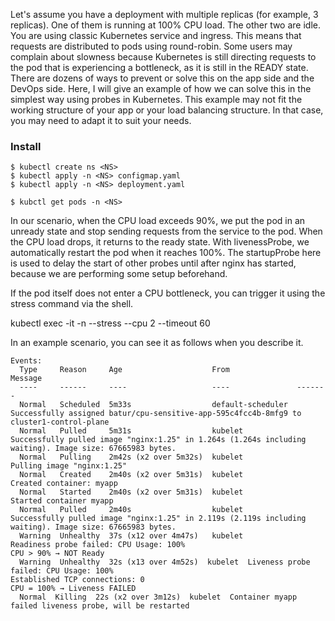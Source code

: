 Let's assume you have a deployment with multiple replicas (for example, 3 replicas). One of them is running at 100% CPU load. 
The other two are idle. You are using classic Kubernetes service and ingress. This means that requests are distributed to 
pods using round-robin. Some users may complain about slowness because Kubernetes is still directing requests to the pod 
that is experiencing a bottleneck, as it is still in the READY state. There are dozens of ways to prevent or solve this 
on the app side and the DevOps side. Here, I will give an example of how we can solve this in the simplest way using 
probes in Kubernetes. This example may not fit the working structure of your app or your load balancing structure. 
In that case, you may need to adapt it to suit your needs.

### Install
```
$ kubectl create ns <NS>
$ kubectl apply -n <NS> configmap.yaml
$ kubectl apply -n <NS> deployment.yaml

$ kubctl get pods -n <NS>
```

In our scenario, when the CPU load exceeds 90%, we put the pod in an unready state and stop sending requests from 
the service to the pod. When the CPU load drops, it returns to the ready state. With livenessProbe, 
we automatically restart the pod when it reaches 100%. 
The startupProbe here is used to delay the start of other probes until after nginx has started, 
because we are performing some setup beforehand.

If the pod itself does not enter a CPU bottleneck, you can trigger it using the stress command via the shell.

kubectl exec -it <POD> -n <NS> --stress --cpu 2 --timeout 60

In an example scenario, you can see it as follows when you describe it.

```
Events:
  Type     Reason     Age                    From               Message
  ----     ------     ----                   ----               -------
  Normal   Scheduled  5m33s                  default-scheduler  Successfully assigned batur/cpu-sensitive-app-595c4fcc4b-8mfg9 to cluster1-control-plane
  Normal   Pulled     5m31s                  kubelet            Successfully pulled image "nginx:1.25" in 1.264s (1.264s including waiting). Image size: 67665983 bytes.
  Normal   Pulling    2m42s (x2 over 5m32s)  kubelet            Pulling image "nginx:1.25"
  Normal   Created    2m40s (x2 over 5m31s)  kubelet            Created container: myapp
  Normal   Started    2m40s (x2 over 5m31s)  kubelet            Started container myapp
  Normal   Pulled     2m40s                  kubelet            Successfully pulled image "nginx:1.25" in 2.119s (2.119s including waiting). Image size: 67665983 bytes.
  Warning  Unhealthy  37s (x12 over 4m47s)   kubelet            Readiness probe failed: CPU Usage: 100%
CPU > 90% → NOT Ready
  Warning  Unhealthy  32s (x13 over 4m52s)  kubelet  Liveness probe failed: CPU Usage: 100%
Established TCP connections: 0
CPU = 100% → Liveness FAILED
  Normal  Killing  22s (x2 over 3m12s)  kubelet  Container myapp failed liveness probe, will be restarted
```

